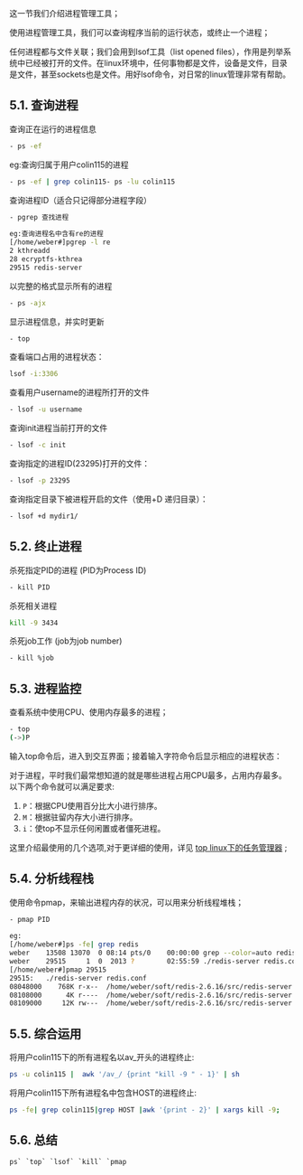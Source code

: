 这一节我们介绍进程管理工具；

使用进程管理工具，我们可以查询程序当前的运行状态，或终止一个进程；

任何进程都与文件关联；我们会用到lsof工具（list opened files），作用是列举系统中已经被打开的文件。在linux环境中，任何事物都是文件，设备是文件，目录是文件，甚至sockets也是文件。用好lsof命令，对日常的linux管理非常有帮助。

## 5.1. 查询进程

查询正在运行的进程信息

```sh
- ps -ef
```

eg:查询归属于用户colin115的进程

```sh
- ps -ef | grep colin115- ps -lu colin115
```

查询进程ID（适合只记得部分进程字段）

```sh
- pgrep 查找进程
 
eg:查询进程名中含有re的进程
[/home/weber#]pgrep -l re
2 kthreadd
28 ecryptfs-kthrea
29515 redis-server
```

以完整的格式显示所有的进程

```sh
- ps -ajx
```

显示进程信息，并实时更新

```sh
- top
```

查看端口占用的进程状态：

```sh
lsof -i:3306
```

查看用户username的进程所打开的文件

```sh
- lsof -u username
```

查询init进程当前打开的文件

```sh
- lsof -c init
```

查询指定的进程ID(23295)打开的文件：

```sh
- lsof -p 23295
```

查询指定目录下被进程开启的文件（使用+D 递归目录）：

```sh
- lsof +d mydir1/
```

## 5.2. 终止进程

杀死指定PID的进程 (PID为Process ID)

```sh
- kill PID
```

杀死相关进程

```sh
kill -9 3434
```

杀死job工作 (job为job number)

```sh
- kill %job
```

## 5.3. 进程监控

查看系统中使用CPU、使用内存最多的进程；

```sh
- top
(->)P
```

输入top命令后，进入到交互界面；接着输入字符命令后显示相应的进程状态：

对于进程，平时我们最常想知道的就是哪些进程占用CPU最多，占用内存最多。以下两个命令就可以满足要求:

1. `P`：根据CPU使用百分比大小进行排序。
2. `M`：根据驻留内存大小进行排序。
3. `i`：使top不显示任何闲置或者僵死进程。

这里介绍最使用的几个选项,对于更详细的使用，详见 [top linux下的任务管理器](https://vip.golangroadmap.com/class/linux/3.8.html) ;

## 5.4. 分析线程栈

使用命令pmap，来输出进程内存的状况，可以用来分析线程堆栈；

```sh
- pmap PID
 
eg:
[/home/weber#]ps -fe| grep redis
weber    13508 13070  0 08:14 pts/0    00:00:00 grep --color=auto redis
weber    29515     1  0  2013 ?        02:55:59 ./redis-server redis.conf
[/home/weber#]pmap 29515
29515:   ./redis-server redis.conf
08048000    768K r-x--  /home/weber/soft/redis-2.6.16/src/redis-server
08108000      4K r----  /home/weber/soft/redis-2.6.16/src/redis-server
08109000     12K rw---  /home/weber/soft/redis-2.6.16/src/redis-server
```

## 5.5. 综合运用

将用户colin115下的所有进程名以av_开头的进程终止:

```sh
ps -u colin115 |  awk '/av_/ {print "kill -9 " - 1}' | sh
```

将用户colin115下所有进程名中包含HOST的进程终止:

```sh
ps -fe| grep colin115|grep HOST |awk '{print - 2}' | xargs kill -9;
```

## 5.6. 总结

```
ps` `top` `lsof` `kill` `pmap
```